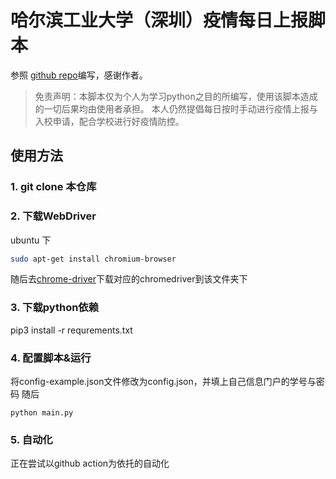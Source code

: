 # 哈尔滨工业大学（深圳）疫情每日上报脚本

参照 [github repo](https://github.com/wangyz1997/seu_daily_report)编写，感谢作者。

> 免责声明：本脚本仅为个人为学习python之目的所编写，使用该脚本造成的一切后果均由使用者承担。
本人仍然提倡每日按时手动进行疫情上报与入校申请，配合学校进行好疫情防控。

## 使用方法
### 1. git clone 本仓库 
### 2. 下载WebDriver

ubuntu 下
```bash
sudo apt-get install chromium-browser
```

随后去[chrome-driver](https://chromedriver.chromium.org/downloads)下载对应的chromedriver到该文件夹下

### 3. 下载python依赖
pip3 install -r requrements.txt
### 4. 配置脚本&运行
将config-example.json文件修改为config.json，并填上自己信息门户的学号与密码
随后
``` python3
python main.py
```
### 5. 自动化

正在尝试以github action为依托的自动化
